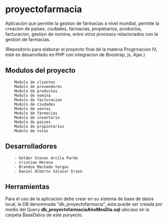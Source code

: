 # proyectofarmacia
Aplicacion que permite la gestion de farmacias a nivel mundial, permite la creacion de paises, ciudades, farmacias, propietarios, productos, facturacion, gestion de nomina, entre otros procesos relacionados con la gestion de farmacias.

(Repositorio para elaborar el proyecto final de la materia Progrmacion IV, este es desarrollado en PHP con integracion de Boostrap, js, Ajax.)

## Modulos del proyecto

``` Modulo de usuarios
    Modulo de clientes
    Modulo de proveedores
    Modulo de productos
    Modulo de nomina
    Modulo de facturacion
    Modulo de ciudades
    Modulo de ventas
    Modulo de farmacias
    Modulo de inventario
    Modulo de paises
    Modulo de propietarios
    Modulo de roles
```
## Desarrolladores

``` - Miguel Angel Cerquera Rodriguez
    - Gelder Steven Arcila Pardo
    - Cristian Moreno
    - Brandon Machado Vargas
    - Daniel Alberto Salazar Erazo
``` 
 
## Herramientas
Para el uso de la aplicacion debe crear en su sistema de base de datos local, la DB denominada "db_proyectofarmacia", esta puede ser creada por medio del Query **db_proyectofarmaciaAñoMesDia.sql** ubicaso en la carpeta BaseDatos de este poryecto.